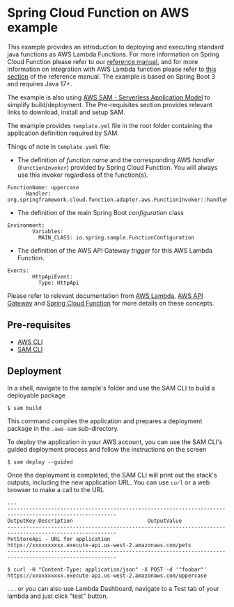 # Spring Cloud Function on AWS example

This example provides an introduction to deploying and executing standard java functions as AWS Lambda Functions.
For more information on Spring Cloud Function please refer to our [reference manual](https://docs.spring.io/spring-cloud-function/docs/current/reference/html/), and for 
more information on integration with AWS Lambda function please refer to [this section](https://docs.spring.io/spring-cloud-function/docs/current/reference/html/aws.html) of the reference manual.
The example is based on Spring Boot 3 and requires Java 17+.

The example is also using [AWS SAM - Serverless Application Model](https://aws.amazon.com/serverless/sam/) to simplify build/deployment. The Pre-requisites section provides relevant links to download, install and setup SAM.

The example provides `template.yml` file in the root folder containing the application definition required by SAM.

Things of note in `template.yaml` file:

*  The definition of  _function name_  and the corresponding AWS  _handler_  (`FunctionInvoker`) provided by Spring Cloud Function. You will always use this invoker regardless of the function(s).

```
FunctionName: uppercase
      Handler: org.springframework.cloud.function.adapter.aws.FunctionInvoker::handleRequest
```

* The definition of the main Spring Boot  _configuration_  class

```
Environment:
        Variables:
          MAIN_CLASS: io.spring.sample.FunctionConfiguration
```

* The definition of the AWS API Gateway  _trigger_  for this AWS Lambda Function. 

```
Events:
        HttpApiEvent:
          Type: HttpApi
```

Please refer to relevant documentation from [AWS Lambda](https://docs.aws.amazon.com/lambda/latest/dg/java-samples.html), [AWS API Gateway](https://aws.amazon.com/api-gateway/) and [Spring Cloud Function](https://docs.spring.io/spring-cloud-function/docs/current/reference/html/) for more details on these concepts. 

## Pre-requisites
* [AWS CLI](https://aws.amazon.com/cli/)
* [SAM CLI](https://github.com/awslabs/aws-sam-cli)

## Deployment
In a shell, navigate to the sample's folder and use the SAM CLI to build a deployable package
```
$ sam build
```

This command compiles the application and prepares a deployment package in the `.aws-sam` sub-directory.

To deploy the application in your AWS account, you can use the SAM CLI's guided deployment process and follow the instructions on the screen

```
$ sam deploy --guided
```

Once the deployment is completed, the SAM CLI will print out the stack's outputs, including the new application URL. 
You can use `curl` or a web browser to make a call to the URL

```
...
---------------------------------------------------------------------------------------------------------
OutputKey-Description                        OutputValue
---------------------------------------------------------------------------------------------------------
PetStoreApi - URL for application            https://xxxxxxxxxx.execute-api.us-west-2.amazonaws.com/pets
---------------------------------------------------------------------------------------------------------

$ curl -H "Content-Type: application/json" -X POST -d '"foobar"' https://xxxxxxxxxx.execute-api.us-west-2.amazonaws.com/uppercase
```

. . . or you can also use Lambda Dashboard, navigate to a Test tab of your lambda and just click "test" button. 